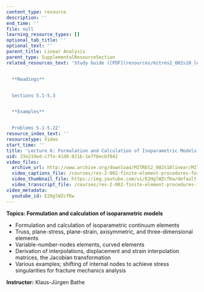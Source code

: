 ```yaml
---
content_type: resource
description: ''
end_time: ''
file: null
learning_resource_types: []
optional_tab_title: ''
optional_text: ''
parent_title: Linear Analysis
parent_type: SupplementalResourceSection
related_resources_text: 'Study Guide ([PDF](resources/mitres2_002s10_lec06))


  **Readings**


  Sections 5.1-5.3


  **Examples**


  Problems 5.1-5.22'
resource_index_text: ''
resourcetype: Video
start_time: ''
title: 'Lecture 6: Formulation and Calculation of Isoparametric Models'
uid: 33e219ed-c7fe-41d8-821b-1e7f6ecbf042
video_files:
  archive_url: http://www.archive.org/download/MITRES2_002S10linear/MITRES2_002S10linear_lec06_300k.mp4
  video_captions_file: /courses/res-2-002-finite-element-procedures-for-solids-and-structures-spring-2010/16af498809f45b5c8910534be3f8ed7c_E2HglWZcfKw.vtt
  video_thumbnail_file: https://img.youtube.com/vi/E2HglWZcfKw/default.jpg
  video_transcript_file: /courses/res-2-002-finite-element-procedures-for-solids-and-structures-spring-2010/afae93f6a78496bf60dafe2a3b948a52_E2HglWZcfKw.pdf
video_metadata:
  youtube_id: E2HglWZcfKw
---
```


**Topics: Formulation and calculation of isoparametric models**

*   Formulation and calculation of isoparametric continuum elements
*   Truss, plane-stress, plane-strain, axisymmetric, and three-dimensional elements
*   Variable-number-nodes elements, curved elements
*   Derivation of interpolations, displacement and strain interpolation matrices, the Jacobian transformation
*   Various examples; shifting of internal nodes to achieve stress singularities for fracture mechanics analysis

**Instructor:** Klaus-Jürgen Bathe